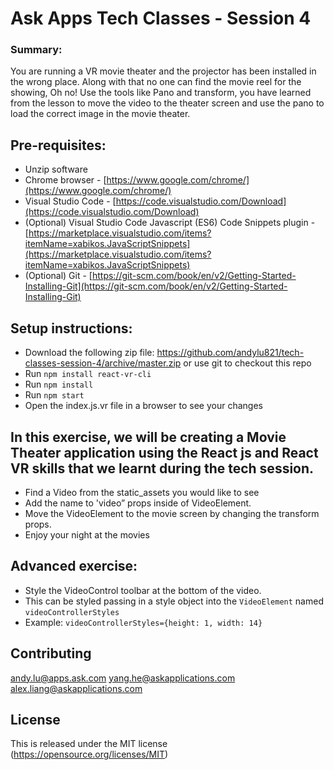 # Ask Apps Tech Classes - Session 4

### Summary:
You are running a VR movie theater and the projector has been installed in the wrong place. Along with that no one can find the movie reel for the showing, 
Oh no!
Use the tools like Pano and transform, you have learned from the lesson to move the video to the theater screen and use the pano to load the correct image in the movie theater.

## Pre-requisites:
* Unzip software 
* Chrome browser - [https://www.google.com/chrome/](https://www.google.com/chrome/)
* Visual Studio Code - [https://code.visualstudio.com/Download](https://code.visualstudio.com/Download)
* (Optional) Visual Studio Code Javascript (ES6) Code Snippets plugin - [https://marketplace.visualstudio.com/items?itemName=xabikos.JavaScriptSnippets](https://marketplace.visualstudio.com/items?itemName=xabikos.JavaScriptSnippets)
* (Optional) Git - [https://git-scm.com/book/en/v2/Getting-Started-Installing-Git](https://git-scm.com/book/en/v2/Getting-Started-Installing-Git)

## Setup instructions:
* Download the following zip file: https://github.com/andylu821/tech-classes-session-4/archive/master.zip or use git to checkout this repo
* Run `npm install react-vr-cli`
* Run `npm install`
* Run `npm start`
* Open the index.js.vr file in a browser to see your changes

## In this exercise, we will be creating a Movie Theater application using the React js and React VR skills that we learnt during the tech session. 
* Find a Video from the static_assets you would like to see
* Add the name to 'video” props inside of VideoElement.
* Move the VideoElement to the movie screen by changing the transform props.
* Enjoy your night at the movies

## Advanced exercise:
* Style the VideoControl toolbar at the bottom of the video.
* This can be styled passing in a style object into the `VideoElement` named `videoControllerStyles`
* Example: `videoControllerStyles={height: 1, width: 14}`

## Contributing 
andy.lu@apps.ask.com 
yang.he@askapplications.com
alex.liang@askapplications.com
 
## License 
This is released under the MIT license (https://opensource.org/licenses/MIT)
